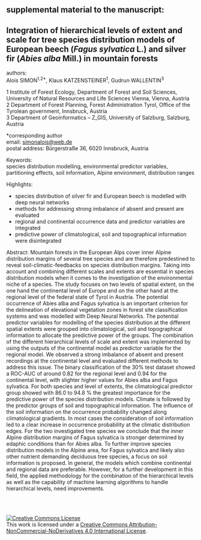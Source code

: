## supplemental material to the manuscript:

## Integration of hierarchical levels of extent and scale for tree species distribution models of European beech (*Fagus sylvatica* L.) and silver fir (*Abies alba* Mill.) in mountain forests

authors:   
Alois SIMON<sup>1,2*</sup>, Klaus KATZENSTEINER<sup>1</sup>, Gudrun WALLENTIN<sup>3</sup>

1 Institute of Forest Ecology, Department of Forest and Soil Sciences, University of Natural Resources and Life Sciences Vienna, 
Vienna, Austria  
2 Department of Forest Planning, Forest Administration Tyrol, Office of the Tyrolean government, Innsbruck, Austria  
3 Department of Geoinformatics – Z_GIS, University of Salzburg, Salzburg, Austria

*corresponding author   
email: simonalois@web.de  
postal address: Bürgerstraße 36, 6020 Innsbruck, Austria  



Keywords:  
species distribution modelling, environmental predictor variables, partitioning effects, soil information, Alpine environment, distribution ranges 

Highlights:
- species distribution of silver fir and European beech is modelled with deep neural networks
- methods for addressing strong imbalance of absent and present are evaluated 
- regional and continental occurrence data and predictor variables are integrated
- predictive power of climatological, soil and topographical information were disintegrated

Abstract:
Mountain forests in the European Alps cover inner Alpine distribution margins of several tree species and are therefore predestined to reveal soil-climatic-feedbacks on species distribution margins. Taking into account and combining different scales and extents are essential in species distribution models when it comes to the investigation of the environmental niche of a species. The study focuses on two levels of spatial extent, on the one hand the continental level of Europe and on the other hand at the regional level of the federal state of Tyrol in Austria. The potential occurrence of Abies alba and Fagus sylvatica is an important criterion for the delineation of elevational vegetation zones in forest site classification systems and was modelled with Deep Neural Networks. The potential predictor variables for modelling of the species distribution at the different spatial extents were grouped into climatological, soil and topographical information to allocate the predictive power of the groups. The combination of the different hierarchical levels of scale and extent was implemented by using the outputs of the continental model as predictor variable for the regional model. We observed a strong imbalance of absent and present recordings at the continental level and evaluated different methods to address this issue. The binary classification of the 30% test dataset showed a ROC-AUC of around 0.82 for the regional level and 0.94 for the continental level, with slighter higher values for Abies alba and Fagus sylvatica. For both species and level of extents, the climatological predictor group showed with 86.0 to 94.8 % the greatest importance for the predictive power of the species distribution models. Climate is followed by the predictor groups of soil and topographical information. The influence of the soil information on the occurrence probability changed along climatological gradients. In most cases the consideration of soil information led to a clear increase in occurrence probability at the climatic distribution edges. For the two investigated tree species we conclude that the inner Alpine distribution margins of Fagus sylvatica is stronger determined by edaphic conditions than for Abies alba. To further improve species distribution models in the Alpine area, for Fagus sylvatica and likely also other nutrient demanding deciduous tree species, a focus on soil information is proposed. In general, the models which combine continental and regional data are preferable. However, for a further development in this field, the applied methodology for the combination of the hierarchical levels as well as the capability of machine learning algorithms to handle hierarchical levels, need improvements.


<br>
<br>

<a rel="license" href="http://creativecommons.org/licenses/by-nc-nd/4.0/"><img alt="Creative Commons License" style="border-width:0" src="https://i.creativecommons.org/l/by-nc-nd/4.0/88x31.png" /></a><br />This work is licensed under a <a rel="license" href="http://creativecommons.org/licenses/by-nc-nd/4.0/">Creative Commons Attribution-NonCommercial-NoDerivatives 4.0 International License</a>.
